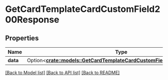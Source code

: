 # GetCardTemplateCardCustomField200Response

## Properties

Name | Type | Description | Notes
------------ | ------------- | ------------- | -------------
**data** | Option<[**crate::models::GetCardTemplateCardCustomField200ResponseData**](getCardTemplateCardCustomField_200_response_data.md)> |  | [optional]

[[Back to Model list]](../README.md#documentation-for-models) [[Back to API list]](../README.md#documentation-for-api-endpoints) [[Back to README]](../README.md)


